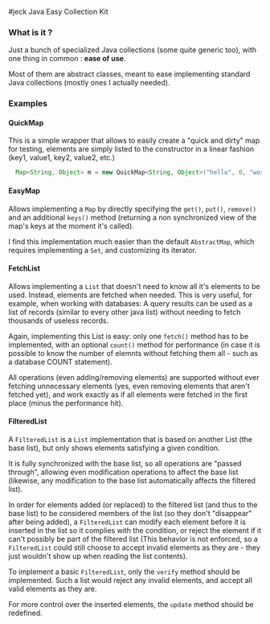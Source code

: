 #jeck
Java Easy Collection Kit

### What is it ?

Just a bunch of specialized Java collections (some quite generic too), with one thing in common : **ease of use**.

Most of them are abstract classes, meant to ease implementing standard Java collections (mostly ones I actually needed).

### Examples

#### QuickMap

This is a simple wrapper that allows to easily create a "quick and dirty" map for testing, 
elements are simply listed to the constructor in a linear fashion (key1, value1, key2, value2, etc.)

```java
  Map<String, Object> m = new QuickMap<String, Object>("hello", 0, "world", true);
```

#### EasyMap

Allows implementing a `Map` by directly specifying the `get()`, `put()`, `remove()` and an additional `keys()` method 
(returning a non synchronized view of the map's keys at the moment it's called).

I find this implementation much easier than the default `AbstractMap`, which requires implementing a `Set`, 
and customizing its iterator.

#### FetchList

Allows implementing a `List` that doesn't need to know all it's elements to be used. 
Instead, elements are fetched when needed.
This is very useful, for example, when working with databases: A query results can be used as a list of records 
(similar to every other java list) without needing to fetch thousands of useless records.

Again, implementing this List is easy: only one `fetch()` method has to be implemented, 
with an optional `count()` method for performance (in case it is possible to know the number of elemnts 
without fetching them all - such as a database COUNT statement).

All operations (even adding/removing elements) are supported without ever fetching unnecessary elements 
(yes, even removing elements that aren't fetched yet), and work exactly as if all elements were fetched 
in the first place (minus the performance hit).

#### FilteredList

A `FilteredList` is a `List` implementation that is based on another List (the base list), 
but only shows elements satisfying a given condition.

It is fully synchronized with the base list, so all operations are "passed through",
allowing even modification operations to affect the base list (likewise, any modification 
to the base list automatically affects the filtered list).

In order for elements added (or replaced) to the filtered list (and thus to the base list) 
to be considered members of the list (so they don't "disappear" after being added), a 
`FilteredList` can modify each element before it is inserted in the list so it complies with
the condition, or reject the element if it can't possibly be part of the filtered list (This
behavior is not enforced, so a `FilteredList` could still choose to accept invalid elements 
as they are - they just wouldn't show up when reading the list contents).

To implement a basic `FilteredList`, only the `verify` method should be implemented. Such a list 
would reject any invalid elements, and accept all valid elements as they are.

For more control over the inserted elements, the `update` method should be redefined.

